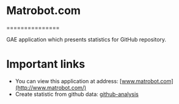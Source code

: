 # Matrobot.com
===============

GAE application which presents statistics for GitHub repository.

Important links
===============

- You can view this application at address: [www.matrobot.com](http://www.matrobot.com/)
- Create statistic from github data: [github-analysis](https://github.com/klangner/github-analysis)


